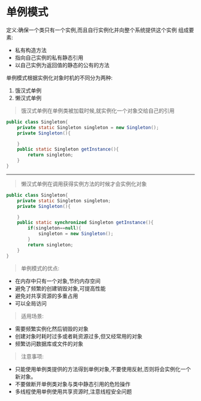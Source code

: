 # 单例模式
定义:确保一个类只有一个实例,而且自行实例化并向整个系统提供这个实例
组成要素:
- 私有构造方法
- 指向自己实例的私有静态引用
- 以自己实例为返回值的静态的公有的方法

单例模式根据实例化对象时机的不同分为两种:
1. 饿汉式单例
2. 懒汉式单例

> 饿汉式单例在单例类被加载时候,就实例化一个对象交给自己的引用

```java
public class Singleton{
    private static Singleton singleton = new Singleton();
    private Singleton(){

    }
    public static Singleton getInstance(){
        return singleton;
    }
}
```
----

> 懒汉式单例在调用获得实例方法的时候才会实例化对象

```java
public class Singleton{
    private static Singleton singleton;
    private Singleton(){

    }
    public static synchronized Singleton getInstance(){
        if(singleton==null){
            singleton = new Singleton();
        }
        return singleton;
    }
}
```

> 单例模式的优点:
- 在内存中只有一个对象,节约内存空间
- 避免了频繁的创建销毁对象,可提高性能
- 避免对共享资源的多重占用
- 可以全局访问

> 适用场景:
- 需要频繁实例化然后销毁的对象
- 创建对象时耗时过多或者耗资源过多,但又经常用的对象
- 频繁访问数据库或文件的对象

> 注意事项:
- 只能使用单例类提供的方法得到单例对象,不要使用反射,否则将会实例化一个新对象。
- 不要做断开单例类对象与类中静态引用的危险操作
- 多线程使用单例使用共享资源时,注意线程安全问题
